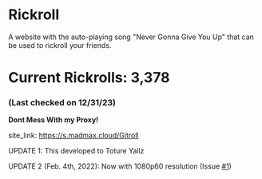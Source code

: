 # Rickroll
A website with the auto-playing song "Never Gonna Give You Up" that can be used to rickroll your friends.

# Current Rickrolls: 3,378
### (Last checked on 12/31/23)

**Dont Mess With my Proxy!**

site_link: https://s.madmax.cloud/Gitroll

UPDATE 1: This developed to Toture Yallz

UPDATE 2 (Feb. 4th, 2022): Now with 1080p60 resolution (Issue [#1][i1])

[i1]: https://github.com/Evilmadmax/ricky/issues/1
